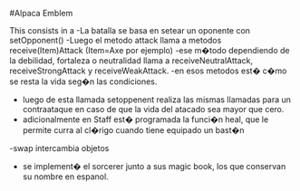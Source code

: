 ﻿#Alpaca Emblem

This consists in a 
-La batalla se basa en setear un oponente con setOpponent()
-Luego el metodo attack llama a metodos receive(Item)Attack (Item=Axe por ejemplo)
-ese m�todo dependiendo de la debilidad, fortaleza o neutralidad llama a receiveNeutralAttack, receiveStrongAttack y receiveWeakAttack.
-en esos metodos est� c�mo se resta la vida seg�n las condiciones.
- luego de esta llamada setoppenent realiza las mismas llamadas para un contraataque en caso de que la vida del atacado sea mayor que cero.
- adicionalmente en Staff est� programada la funci�n heal, que le permite curra al cl�rigo cuando tiene equipado un bast�n

-swap intercambia objetos

- se implement� el sorcerer junto a sus magic book, los que conservan su nombre en espanol.